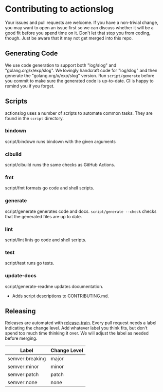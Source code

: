 # Contributing to actionslog

Your issues and pull requests are welcome. If you have a non-trivial change, you may want to open an issue first so we
can discuss whether it will be a good fit before you spend time on it. Don't let that stop you from coding, though. Just
be aware that it may not get merged into this repo.

## Generating Code

We use code generation to support both "log/slog" and "golang.org/x/exp/slog". We lovingly handcraft code for "log/slog"
and then generate the "golang.org/x/exp/slog" version. Run `script/generate` before you commit to make sure the
generated code is up-to-date. CI is happy to remind you if you forget.

## Scripts

actionslog uses a number of scripts to automate common tasks. They are found in the
`script` directory.

<!--- start script descriptions --->

### bindown

script/bindown runs bindown with the given arguments

### cibuild

script/cibuild runs the same checks as GitHub Actions.

### fmt

script/fmt formats go code and shell scripts.

### generate

script/generate generates code and docs.
`script/generate --check` checks that the generated files are up to date.

### lint

script/lint lints go code and shell scripts.

### test

script/test runs go tests.

### update-docs

script/generate-readme updates documentation.
- Adds script descriptions to CONTRIBUTING.md.

<!--- end script descriptions --->

## Releasing

Releases are automated with [release-train](https://github.com/WillAbides/release-train). Every pull request needs a
label indicating the change level. Add whatever label you think fits, but don't spend too much time thinking it over. We
will adjust the label as needed before merging.

| Label           | Change Level |
|-----------------|--------------|
| semver:breaking | major        |
| semver:minor    | minor        |
| semver:patch    | patch        |
| semver:none     | none         |
